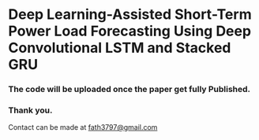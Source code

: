 # Deep Learning-Assisted Short-Term Power Load Forecasting Using Deep Convolutional LSTM and Stacked GRU


### The code will be uploaded once the paper get fully Published.

### Thank you.

Contact can be made at fath3797@gmail.com
